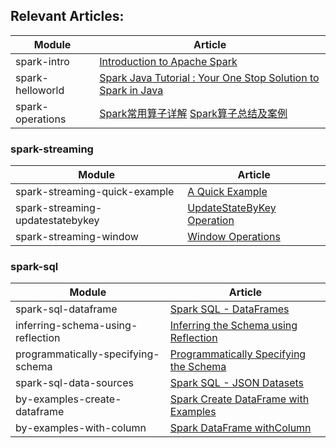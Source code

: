 ## Relevant Articles: 

Module | Article
--|--
spark-intro | [Introduction to Apache Spark](https://www.baeldung.com/apache-spark)
spark-helloworld | [Spark Java Tutorial : Your One Stop Solution to Spark in Java](https://www.edureka.co/blog/spark-java-tutorial/)
spark-operations | [Spark常用算子详解](https://www.cnblogs.com/kpsmile/p/10434390.html) [Spark算子总结及案例](https://www.cnblogs.com/liuzhongfeng/p/5285613.html)

### spark-streaming

Module | Article
--|--
spark-streaming-quick-example | [A Quick Example](https://spark.apache.org/docs/2.2.0/streaming-programming-guide.html#a-quick-example)
spark-streaming-updatestatebykey | [UpdateStateByKey Operation](https://spark.apache.org/docs/2.2.0/streaming-programming-guide.html#updatestatebykey-operation)
spark-streaming-window | [Window Operations](https://spark.apache.org/docs/2.2.0/streaming-programming-guide.html#window-operations)

### spark-sql

Module | Article
--|--
spark-sql-dataframe | [Spark SQL - DataFrames](https://www.tutorialspoint.com/spark_sql/spark_sql_dataframes.htm)
inferring-schema-using-reflection | [Inferring the Schema using Reflection](https://www.tutorialspoint.com/spark_sql/inferring_schema_using-reflection.htm)
programmatically-specifying-schema  | [Programmatically Specifying the Schema](https://www.tutorialspoint.com/spark_sql/programmatically_specifying_schema.htm)
spark-sql-data-sources | [Spark SQL - JSON Datasets](https://www.tutorialspoint.com/spark_sql/spark_sql_json_datasets.htm)
by-examples-create-dataframe | [Spark Create DataFrame with Examples](https://sparkbyexamples.com/spark/different-ways-to-create-a-spark-dataframe/)
by-examples-with-column | [Spark DataFrame withColumn](https://sparkbyexamples.com/spark/spark-dataframe-withcolumn/)
